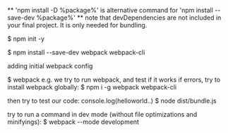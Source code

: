 
** 'npm install -D %package%' is alternative command for 'npm install --save-dev %package%'
** note that devDependencies are not included in your final project. It is only needed for bundling.

$ npm init -y

$
npm install --save-dev webpack webpack-cli


adding initial webpack config

$ webpack 
e.g. we try to run webpack, and test if it works
if errors, try to install webpack globally:
$ npm i -g webpack webpack-cli

then try to test our code: console.log(helloworld..)
$ node dist/bundle.js

try to run a command in dev mode (without file optimizations and minifyings):
$ webpack --mode development